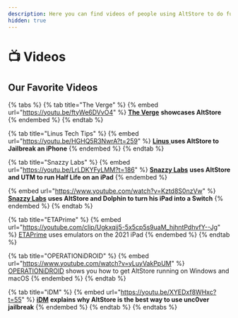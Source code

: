 ```yaml
---
description: Here you can find videos of people using AltStore to do fun things!
hidden: true
---
```


# 📺 Videos

## Our Favorite Videos&#x20;

{% tabs %}
{% tab title="The Verge" %}
{% embed url="https://youtu.be/ftyWe6DVvO4" %}
[**The Verge**](https://www.youtube.com/channel/UCddiUEpeqJcYeBxX1IVBKvQ) **showcases AltStore**
{% endembed %}
{% endtab %}

{% tab title="Linus Tech Tips" %}
{% embed url="https://youtu.be/HGHQ5R3NwrA?t=259" %}
[**Linus** ](https://www.youtube.com/c/LinusTechTips)**uses AltStore to Jailbreak an iPhone**
{% endembed %}
{% endtab %}

{% tab title="Snazzy Labs" %}
{% embed url="https://youtu.be/LrLDKYFyLMM?t=186" %}
[**Snazzy Labs**](https://www.youtube.com/channel/UCO2x-p9gg9TLKneXlibGR7w) **uses AltStore and UTM to run Half Life on an iPad**
{% endembed %}



{% embed url="https://www.youtube.com/watch?v=Kztd8S0nzVw" %}
[**Snazzy Labs**](https://www.youtube.com/channel/UCO2x-p9gg9TLKneXlibGR7w) **uses AltStore and Dolphin to turn his iPad into a Switch**
{% endembed %}
{% endtab %}

{% tab title="ETAPrime" %}
{% embed url="https://youtube.com/clip/Ugkxqij5-5x5cp5s9uaM_hjhntPdhvfY--Jg" %}
[ETAPrime](https://www.youtube.com/channel/UC_0CVCfC_3iuHqmyClu59Uw) uses emulators on the 2021 iPad
{% endembed %}
{% endtab %}

{% tab title="OPERATIONiDROID" %}
{% embed url="https://www.youtube.com/watch?v=yLuyVakPpUM" %}
[OPERATIONiDROID](https://www.youtube.com/channel/UCrSGNNsPxE-qsqoqnkFZHBg) shows you how to get AltStore running on Windows and macOS
{% endembed %}
{% endtab %}

{% tab title="iDM" %}
{% embed url="https://youtu.be/XYEDxf8WHxc?t=55" %}
[**iDM**](https://www.youtube.com/channel/UCsNsM8GOtj55C-mQfdFOcVw) **explains why AltStore is the best way to use unc0ver jailbreak**
{% endembed %}
{% endtab %}
{% endtabs %}



